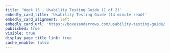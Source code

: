 ```yaml
---
title: 'Week 13 - Usability Testing Guide (1 of 2)'
embedly_card_title: 'Usability Testing Guide (14 minute read)'
embedly_card_alignment: left
embedly_card_url: 'https://boxesandarrows.com/usability-testing-guide/'
published: true
visible: true
display_page_title_link: true
cache_enable: false
---
```

